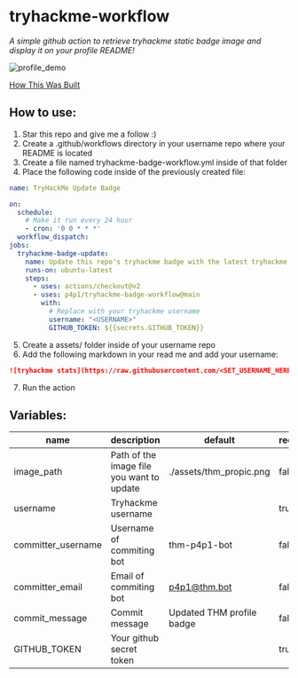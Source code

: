 tryhackme-workflow
==================

*A simple github action to retrieve tryhackme static badge image and display it on your profile README!*

![profile_demo](https://raw.githubusercontent.com/p4p1/tryhackme-workflow/main/assets/public_profile.png)

[How This Was Built](https://leosmith.xyz/blog/github-tryhackme-action.html)

## How to use:

1. Star this repo and give me a follow :)
2. Create a .github/workflows directory in your username repo where your README is located
3. Create a file named tryhackme-badge-workflow.yml inside of that folder
4. Place the following code inside of the previously created file:
```yaml
name: TryHackMe Update Badge

on:
  schedule:
    # Make it run every 24 hour
    - cron: '0 0 * * *'
  workflow_dispatch:
jobs:
  tryhackme-badge-update:
    name: Update this repo's tryhackme badge with the latest tryhackme image badge
    runs-on: ubuntu-latest
    steps:
      - uses: actions/checkout@v2
      - uses: p4p1/tryhackme-badge-workflow@main
        with:
          # Replace with your tryhackme username
          username: "<USERNAME>"
          GITHUB_TOKEN: ${{secrets.GITHUB_TOKEN}}
```
5. Create a assets/ folder inside of your username repo
6. Add the following markdown in your read me and add your username:
```markdown
![tryhackme stats](https://raw.githubusercontent.com/<SET_USERNAME_HERE>/<SET_USERNAME_HERE>/master/assets/thm_propic.png)
```
7. Run the action

## Variables:
name               | description                               | default                   | required
------------------ | ----------------------------------------- | ------------------------- | --------
image_path         | Path of the image file you want to update | ./assets/thm_propic.png   | false
username           | Tryhackme username                        |                           | true
committer_username | Username of commiting bot                 | thm-p4p1-bot              | false
committer_email    | Email of commiting bot                    | p4p1@thm.bot              | false
commit_message     | Commit message                            | Updated THM profile badge | false
GITHUB_TOKEN       | Your github secret token                  |                           | true
